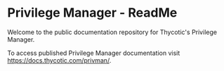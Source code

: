 [title]: # (readme)
[tags]: # (readme)
[priority]: # (1)
[display]: # (none)
# Privilege Manager - ReadMe

Welcome to the public documentation repository for Thycotic's Privilege Manager.

To access published Privilege Manager documentation visit https://docs.thycotic.com/privman/.